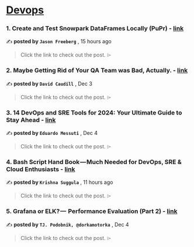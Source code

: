
<h1><a href=https://medium.com/tag/devops/recommended target="_blank" rel="noopener noreferrer">Devops</a></h1>
<h3>1. Create and Test Snowpark DataFrames Locally (PuPr) - <a href=https://medium.com/snowflake/create-and-test-snowpark-dataframes-locally-pupr-de1211958b4b?source=tag_recommended_feed---------0-84----------devops----------599b27e1_8417_436a_96d2_b5c98556b966------- target="_blank" rel="noopener noreferrer">link</a></h3>

✍️ **posted by `Jason Freeberg`** <date> , 15 hours ago</date>

<blockquote>Click the link to check out the post. ⌲</blockquote>

<h3>2. Maybe Getting Rid of Your QA Team was Bad, Actually. - <a href=https://medium.com/@davidkcaudill/maybe-getting-rid-of-your-qa-team-was-bad-actually-52c408bd048b?source=tag_recommended_feed---------1-107----------devops----------599b27e1_8417_436a_96d2_b5c98556b966------- target="_blank" rel="noopener noreferrer">link</a></h3>

✍️ **posted by `David Caudill`** <date> , Dec 3</date>

<blockquote>Click the link to check out the post. ⌲</blockquote>

<h3>3. 14 DevOps and SRE Tools for 2024: Your Ultimate Guide to Stay Ahead - <a href=https://medium.com/statuspal/14-devops-and-sre-tools-for-2024-your-ultimate-guide-to-stay-ahead-f77bbf4b0eb8?source=tag_recommended_feed---------2-85----------devops----------599b27e1_8417_436a_96d2_b5c98556b966------- target="_blank" rel="noopener noreferrer">link</a></h3>

✍️ **posted by `Eduardo Messuti`** <date> , Dec 4</date>

<blockquote>Click the link to check out the post. ⌲</blockquote>

<h3>4. Bash Script Hand Book — Much Needed for DevOps, SRE & Cloud Enthusiasts - <a href=https://medium.com/@chaitanyasuggula/bash-script-hand-book-much-needed-for-devops-sre-cloud-enthusiasts-57715ad4d77a?source=tag_recommended_feed---------3-84----------devops----------599b27e1_8417_436a_96d2_b5c98556b966------- target="_blank" rel="noopener noreferrer">link</a></h3>

✍️ **posted by `Krishna Suggula`** <date> , 11 hours ago</date>

<blockquote>Click the link to check out the post. ⌲</blockquote>

<h3>5. Grafana or ELK? —  Performance Evaluation (Part 2) - <a href=https://medium.com/gitconnected/grafana-or-elk-performance-evaluation-part-2-65c8ace147ae?source=tag_recommended_feed---------4-107----------devops----------599b27e1_8417_436a_96d2_b5c98556b966------- target="_blank" rel="noopener noreferrer">link</a></h3>

✍️ **posted by `TJ. Podobnik, @dorkamotorka`** <date> , Dec 4</date>

<blockquote>Click the link to check out the post. ⌲</blockquote>

